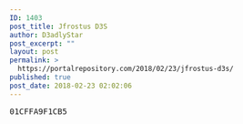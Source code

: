 ```yaml
---
ID: 1403
post_title: Jfrostus D3S
author: D3adlyStar
post_excerpt: ""
layout: post
permalink: >
  https://portalrepository.com/2018/02/23/jfrostus-d3s/
published: true
post_date: 2018-02-23 02:02:06
---
```

<pre>01CFFA9F1CB5</pre>